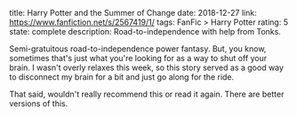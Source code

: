 title: Harry Potter and the Summer of Change
date: 2018-12-27
link: https://www.fanfiction.net/s/2567419/1/
tags: FanFic > Harry Potter
rating: 5
state: complete
description: Road-to-independence with help from Tonks.

Semi-gratuitous road-to-independence power fantasy. But, you know, sometimes
that's just what you're looking for as a way to shut off your brain. I wasn't
overly relaxes this week, so this story served as a good way to disconnect my
brain for a bit and just go along for the ride.

That said, wouldn't really recommend this or read it again. There are better
versions of this.

